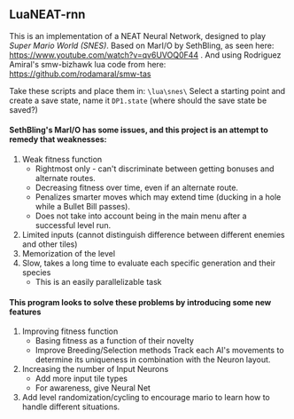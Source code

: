## LuaNEAT-rnn

This is an implementation of a NEAT Neural Network, designed to play _Super Mario World (SNES)_. Based on MarI/O by SethBling, as seen here: https://www.youtube.com/watch?v=qv6UVOQ0F44 . And using Rodriguez Amiral's smw-bizhawk lua code from here: https://github.com/rodamaral/smw-tas

Take these scripts and place them in: `\lua\snes\` Select a starting point and create a save state, name it `DP1.state` (where should the save state be saved?)

#### SethBling's MarI/O has some issues, and this project is an attempt to remedy that weaknesses:
1. Weak fitness function 
   - Rightmost only - can't discriminate between getting bonuses and alternate routes.
   - Decreasing fitness over time, even if an alternate route.
   - Penalizes smarter moves which may extend time (ducking in a hole while a Bullet Bill passes).
   - Does not take into account being in the main menu after a successful level run. 
2. Limited inputs (cannot distinguish difference between different enemies and other tiles) 
3. Memorization of the level 
4. Slow, takes a long time to evaluate each specific generation and their species
   - This is an easily parallelizable task

#### This program looks to solve these problems by introducing some new features
1. Improving fitness function 
   - Basing fitness as a function of their novelty
   - Improve Breeding/Selection methods Track each AI's movements to determine its uniqueness in combination with the Neuron layout.
2. Increasing the number of Input Neurons 
   - Add more input tile types
   - For awareness, give Neural Net
3. Add level randomization/cycling to encourage mario to learn how to handle different situations.
